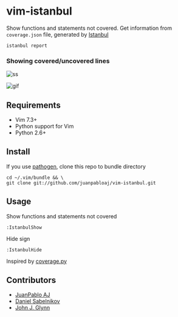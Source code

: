 # vim-istanbul

Show functions and statements not covered. Get information from `coverage.json` file, generated by [Istanbul](https://github.com/gotwarlost/istanbul)

    istanbul report

### Showing covered/uncovered lines

![ss](http://cl.ly/YqpR/2__server_js______src_getscreenshots__-_VIM__vim_.png)

![gif](http://i.imgur.com/ob67l3G.gif)

## Requirements

* Vim 7.3+
* Python support for Vim
* Python 2.6+

## Install

If you use [pathogen](https://github.com/tpope/vim-pathogen), clone this repo to bundle directory

    cd ~/.vim/bundle && \
    git clone git://github.com/juanpabloaj/vim-istanbul.git

## Usage

Show functions and statements not covered

    :IstanbulShow

Hide sign

    :IstanbulHide

Inspired by [coverage.py](https://github.com/alfredodeza/coveragepy.vim)

## Contributors

* [JuanPablo AJ](https://github.com/juanpabloaj)
* [Daniel Sabelnikov](https://github.com/dragn)
* [John J. Glynn](https://github.com/jjg1914)
